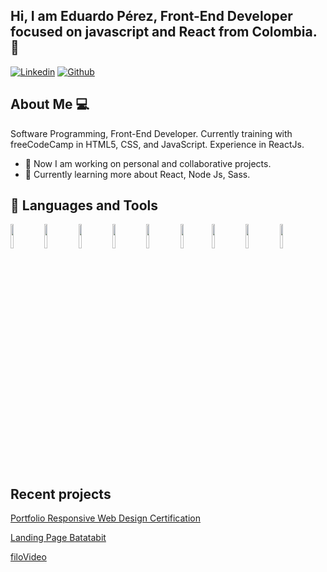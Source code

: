 ## Hi, I am Eduardo Pérez, Front-End Developer focused on javascript and React from Colombia. 👋

[![Linkedin](https://img.shields.io/badge/-LinkedIn-blue?style=flat&logo=Linkedin&logoColor=white)](https://www.linkedin.com/in/eduardoperezs/)   [![Github](https://img.shields.io/badge/-Github-000?style=flat&logo=Github&logoColor=white)](https://github.com/educodes)




## About Me 💻 

Software Programming, Front-End Developer. Currently training with freeCodeCamp in HTML5, CSS, and JavaScript. Experience in ReactJs.

- 🌱 Now I am working on personal and collaborative projects.
- 🌱 Currently learning more about React, Node Js, Sass.




## 📌 Languages and Tools

<code><img width="10%" src="https://www.vectorlogo.zone/logos/w3_html5/w3_html5-ar21.svg"></code> <code><img width="10%" src="https://www.vectorlogo.zone/logos/sass-lang/sass-lang-ar21.svg"></code> <code><img width="10%" src="https://www.vectorlogo.zone/logos/javascript/javascript-ar21.svg"></code> <code><img width="10%" src="https://www.vectorlogo.zone/logos/reactjs/reactjs-ar21.svg"></code> <code><img width="10%" src="https://www.vectorlogo.zone/logos/getbootstrap/getbootstrap-ar21.svg"></code>
<code><img width="10%" src="https://www.vectorlogo.zone/logos/figma/figma-ar21.svg"></code><code><img width="10%" src="https://www.vectorlogo.zone/logos/git-scm/git-scm-ar21.svg"></code> <code><img width="10%" src="https://www.vectorlogo.zone/logos/visualstudio_code/visualstudio_code-ar21.svg"></code> <code><img width="10%" src="https://www.vectorlogo.zone/logos/npmjs/npmjs-ar21.svg"></code>


##  Recent projects
[Portfolio Responsive Web Design Certification](https://educodes.github.io/freecodecamp/responsive-web-design-projects/portfolio/#projects)

[Landing Page Batatabit](https://educodes.github.io/Batatabit/)

[filoVideo](https://github.com/educodes/FiloVideo)
